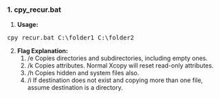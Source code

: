 <h3>1. cpy_recur.bat</h3>

1. **Usage:**

<pre>
cpy_recur.bat C:\folder1 C:\folder2
</pre>

2. **Flag Explanation:**
    1. /e Copies directories and subdirectories, including empty ones.
    2. /k Copies attributes. Normal Xcopy will reset read-only attributes.
    3. /h Copies hidden and system files also.
    4. /i If destination does not exist and copying more than one file, assume destination is a directory.
